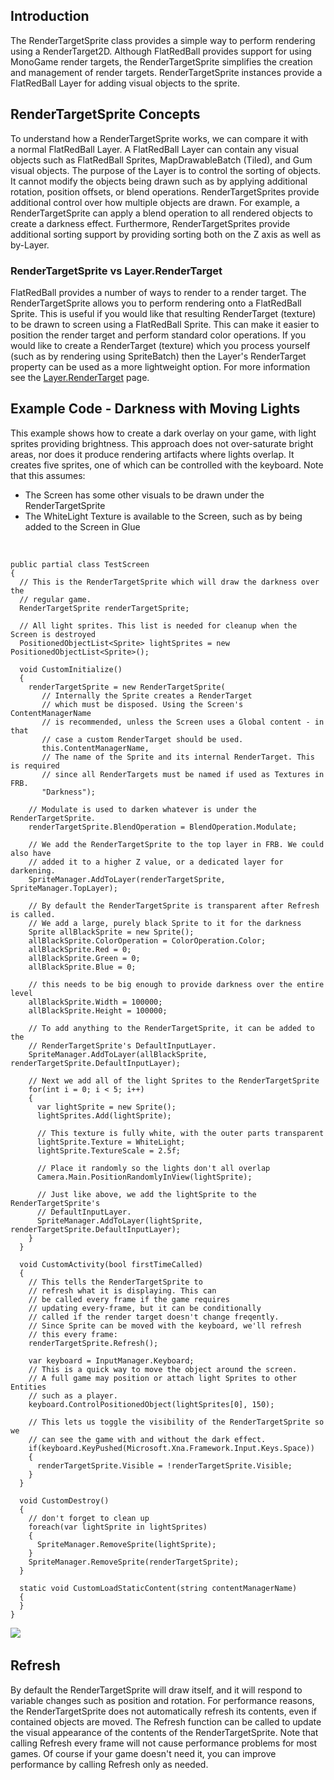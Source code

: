 ## Introduction

The RenderTargetSprite class provides a simple way to perform rendering using a RenderTarget2D. Although FlatRedBall provides support for using MonoGame render targets, the RenderTargetSprite simplifies the creation and management of render targets. RenderTargetSprite instances provide a FlatRedBall Layer for adding visual objects to the sprite.

## RenderTargetSprite Concepts

To understand how a RenderTargetSprite works, we can compare it with a normal FlatRedBall Layer. A FlatRedBall Layer can contain any visual objects such as FlatRedBall Sprites, MapDrawableBatch (Tiled), and Gum visual objects. The purpose of the Layer is to control the sorting of objects. It cannot modify the objects being drawn such as by applying additional rotation, position offsets, or blend operations. RenderTargetSprites provide additional control over how multiple objects are drawn. For example, a RenderTargetSprite can apply a blend operation to all rendered objects to create a darkness effect. Furthermore, RenderTargetSprites provide additional sorting support by providing sorting both on the Z axis as well as by-Layer.

### RenderTargetSprite vs Layer.RenderTarget

FlatRedBall provides a number of ways to render to a render target. The RenderTargetSprite allows you to perform rendering onto a FlatRedBall Sprite. This is useful if you would like that resulting RenderTarget (texture) to be drawn to screen using a FlatRedBall Sprite. This can make it easier to position the render target and perform standard color operations. If you would like to create a RenderTarget (texture) which you process yourself (such as by rendering using SpriteBatch) then the Layer's RenderTarget property can be used as a more lightweight option. For more information see the [Layer.RenderTarget](/documentation/api/flatredball/flatredball-graphics/flatredball-graphics-layer/rendertarget.md) page.

## Example Code - Darkness with Moving Lights

This example shows how to create a dark overlay on your game, with light sprites providing brightness. This approach does not over-saturate bright areas, nor does it produce rendering artifacts where lights overlap. It creates five sprites, one of which can be controlled with the keyboard. Note that this assumes:

-   The Screen has some other visuals to be drawn under the RenderTargetSprite
-   The WhiteLight Texture is available to the Screen, such as by being added to the Screen in Glue

&nbsp;

    public partial class TestScreen
    {
      // This is the RenderTargetSprite which will draw the darkness over the 
      // regular game.
      RenderTargetSprite renderTargetSprite;

      // All light sprites. This list is needed for cleanup when the Screen is destroyed
      PositionedObjectList<Sprite> lightSprites = new PositionedObjectList<Sprite>();

      void CustomInitialize()
      {
        renderTargetSprite = new RenderTargetSprite(
           // Internally the Sprite creates a RenderTarget
           // which must be disposed. Using the Screen's ContentManagerName
           // is recommended, unless the Screen uses a Global content - in that
           // case a custom RenderTarget should be used.
           this.ContentManagerName, 
           // The name of the Sprite and its internal RenderTarget. This is required
           // since all RenderTargets must be named if used as Textures in FRB.
           "Darkness");

        // Modulate is used to darken whatever is under the RenderTargetSprite.
        renderTargetSprite.BlendOperation = BlendOperation.Modulate;

        // We add the RenderTargetSprite to the top layer in FRB. We could also have
        // added it to a higher Z value, or a dedicated layer for darkening. 
        SpriteManager.AddToLayer(renderTargetSprite, SpriteManager.TopLayer);

        // By default the RenderTargetSprite is transparent after Refresh is called. 
        // We add a large, purely black Sprite to it for the darkness
        Sprite allBlackSprite = new Sprite();
        allBlackSprite.ColorOperation = ColorOperation.Color;
        allBlackSprite.Red = 0;
        allBlackSprite.Green = 0;
        allBlackSprite.Blue = 0;

        // this needs to be big enough to provide darkness over the entire level
        allBlackSprite.Width = 100000;
        allBlackSprite.Height = 100000;

        // To add anything to the RenderTargetSprite, it can be added to the 
        // RenderTargetSprite's DefaultInputLayer.
        SpriteManager.AddToLayer(allBlackSprite, renderTargetSprite.DefaultInputLayer);

        // Next we add all of the light Sprites to the RenderTargetSprite
        for(int i = 0; i < 5; i++)
        {
          var lightSprite = new Sprite();
          lightSprites.Add(lightSprite);

          // This texture is fully white, with the outer parts transparent
          lightSprite.Texture = WhiteLight;
          lightSprite.TextureScale = 2.5f;

          // Place it randomly so the lights don't all overlap
          Camera.Main.PositionRandomlyInView(lightSprite);

          // Just like above, we add the lightSprite to the RenderTargetSprite's
          // DefaultInputLayer.
          SpriteManager.AddToLayer(lightSprite, renderTargetSprite.DefaultInputLayer);
        }
      }

      void CustomActivity(bool firstTimeCalled)
      {
        // This tells the RenderTargetSprite to
        // refresh what it is displaying. This can
        // be called every frame if the game requires
        // updating every-frame, but it can be conditionally
        // called if the render target doesn't change freqently.
        // Since Sprite can be moved with the keyboard, we'll refresh
        // this every frame:
        renderTargetSprite.Refresh();

        var keyboard = InputManager.Keyboard;
        // This is a quick way to move the object around the screen.
        // A full game may position or attach light Sprites to other Entities
        // such as a player.
        keyboard.ControlPositionedObject(lightSprites[0], 150);

        // This lets us toggle the visibility of the RenderTargetSprite so we
        // can see the game with and without the dark effect.
        if(keyboard.KeyPushed(Microsoft.Xna.Framework.Input.Keys.Space))
        {
          renderTargetSprite.Visible = !renderTargetSprite.Visible;
        }
      }

      void CustomDestroy()
      {
        // don't forget to clean up
        foreach(var lightSprite in lightSprites)
        {
          SpriteManager.RemoveSprite(lightSprite);
        }
        SpriteManager.RemoveSprite(renderTargetSprite);
      }

      static void CustomLoadStaticContent(string contentManagerName)
      {
      }
    }

[![](/wp-content/uploads/2020/12/2020_December_18_113601.gif)](/wp-content/uploads/2020/12/2020_December_18_113601.gif)  

## Refresh

By default the RenderTargetSprite will draw itself, and it will respond to variable changes such as position and rotation. For performance reasons, the RenderTargetSprite does not automatically refresh its contents, even if contained objects are moved. The Refresh function can be called to update the visual appearance of the contents of the RenderTargetSprite. Note that calling Refresh every frame will not cause performance problems for most games. Of course if your game doesn't need it, you can improve performance by calling Refresh only as needed.
